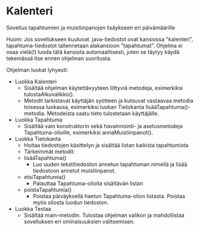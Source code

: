 # Kalenteri
Sovellus tapahtumien ja muistiinpanojen lisäykseen eri päivämäärille

Huom: Jos sovellukseen kuuluvat .java-tiedostot ovat kansiossa "kalenteri", tapahtuma-tiedostot tallennetaan  alakansioon "tapahtumat". Ohjelma ei osaa vielä(!) luoda tätä kansiota automaattisesti, joten se täytyy käydä tekemässä itse ennen ohjelman suoritusta.

Ohjelman luokat lyhyesti:

- Luokka Kalenteri
  - Sisältää ohjelman käytettävyyteen liittyviä metodeja, esimerkiksi tulostaAlkuvalikko().
  - Metodit tarkistavat käyttäjän syötteen ja kutsuvat vastaavaa metodia toisessa luokassa, esimerkiksi luokan Tietokanta lisääTapahtuma()-metodia. Metodeista saatu tieto tulostetaan käyttäjälle.
- Luokka Tapahtuma
  - Sisältää vain konstruktorin sekä havainnointi- ja asetusmetodeja Tapahtuma-olioille, esimerkiksi annaMuistiinpanot().
- Luokka Tietokanta
  - Hoitaa tiedostojen käsittelyn ja sisältää listan kaikista tapahtumista
  - Tärkeimmät metodit:
   - lisääTapahtuma()
     - Luo uuden tekstitiedoston annetun tapahtuman nimellä ja lisää tiedostoon annetut muistiinpanot.
   - etsiTapahtumia()
     - Palauttaa Tapahtuma-olioita sisältävän listan
   - poistaTapahtumia()
     - Poistaa päiväyksellä haetun Tapahtuma-olion listasta. Poistaa myös oliosta luodun tiedoston.
- Luokka Testaa
  - Sisältää main-metodin. Tulostaa ohjelman valikon ja mahdollistaa sovelluksen eri ominaisuuksien valitsemisen.
